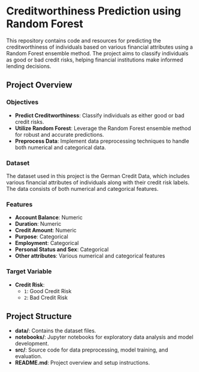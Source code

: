 # Creditworthiness Prediction using Random Forest

This repository contains code and resources for predicting the creditworthiness of individuals based on various financial attributes using a Random Forest ensemble method. The project aims to classify individuals as good or bad credit risks, helping financial institutions make informed lending decisions.

## Project Overview

### Objectives
- **Predict Creditworthiness**: Classify individuals as either good or bad credit risks.
- **Utilize Random Forest**: Leverage the Random Forest ensemble method for robust and accurate predictions.
- **Preprocess Data**: Implement data preprocessing techniques to handle both numerical and categorical data.

### Dataset
The dataset used in this project is the German Credit Data, which includes various financial attributes of individuals along with their credit risk labels. The data consists of both numerical and categorical features.

### Features
- **Account Balance**: Numeric
- **Duration**: Numeric
- **Credit Amount**: Numeric
- **Purpose**: Categorical
- **Employment**: Categorical
- **Personal Status and Sex**: Categorical
- **Other attributes**: Various numerical and categorical features

### Target Variable
- **Credit Risk**:
  - `1`: Good Credit Risk
  - `2`: Bad Credit Risk

## Project Structure
- **data/**: Contains the dataset files.
- **notebooks/**: Jupyter notebooks for exploratory data analysis and model development.
- **src/**: Source code for data preprocessing, model training, and evaluation.
- **README.md**: Project overview and setup instructions.
